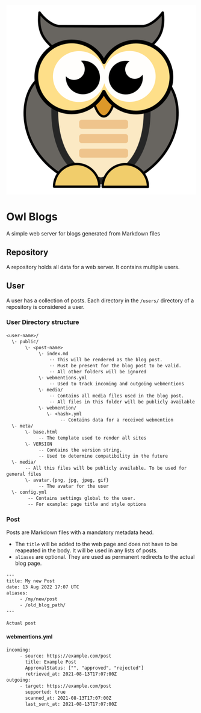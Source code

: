 ![Mascot](assets/owl.png)

# Owl Blogs

A simple web server for blogs generated from Markdown files

## Repository

A repository holds all data for a web server. It contains multiple users.

## User

A user has a collection of posts.
Each directory in the `/users/` directory of a repository is considered a user.

### User Directory structure

```
<user-name>/
  \- public/
       \- <post-name>
            \- index.md
                -- This will be rendered as the blog post.
                -- Must be present for the blog post to be valid.
                -- All other folders will be ignored
            \- webmentions.yml
                -- Used to track incoming and outgoing webmentions 
            \- media/
                -- Contains all media files used in the blog post.
                -- All files in this folder will be publicly available
            \- webmention/
               \- <hash>.yml
                    -- Contains data for a received webmention
  \- meta/
       \- base.html
            -- The template used to render all sites
       \- VERSION
            -- Contains the version string.
            -- Used to determine compatibility in the future
  \- media/
       -- All this files will be publicly available. To be used for general files
       \- avatar.{png, jpg, jpeg, gif}
            -- The avatar for the user
  \- config.yml
        -- Contains settings global to the user.
        -- For example: page title and style options
```

### Post

Posts are Markdown files with a mandatory metadata head.

- The `title` will be added to the web page and does not have to be reapeated in the body. It will be used in any lists of posts.
- `aliases` are optional. They are used as permanent redirects to the actual blog page.

```
---
title: My new Post
date: 13 Aug 2022 17:07 UTC
aliases:
     - /my/new/post
     - /old_blog_path/
---

Actual post

```


#### webmentions.yml

```
incoming:
     - source: https://example.com/post
       title: Example Post
       ApprovalStatus: ["", "approved", "rejected"]
       retrieved_at: 2021-08-13T17:07:00Z
outgoing:
     - target: https://example.com/post
       supported: true
       scanned_at: 2021-08-13T17:07:00Z
       last_sent_at: 2021-08-13T17:07:00Z
```